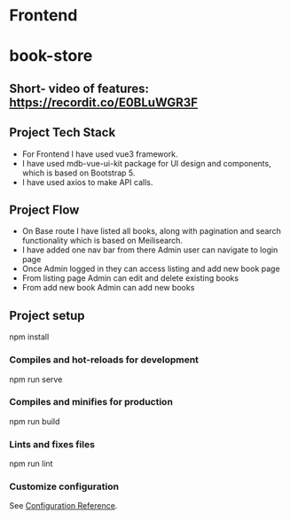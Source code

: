 # Frontend
# book-store
## Short- video of features: https://recordit.co/E0BLuWGR3F

## Project Tech Stack 
- For Frontend I have used vue3 framework. 
- I have used mdb-vue-ui-kit package for UI design and components, which is based on Bootstrap 5. 
- I have used axios to make API calls. 

## Project Flow 
- On Base route I have listed all books, along with pagination and search functionality which is based on Meilisearch. 
- I have added one nav bar from there Admin user can navigate to login page
- Once Admin logged in they can access listing and add new book page 
- From listing page Admin can edit and delete existing books
- From add new book Admin can add new books 

## Project setup

npm install


### Compiles and hot-reloads for development

npm run serve


### Compiles and minifies for production

npm run build


### Lints and fixes files

npm run lint


### Customize configuration
See [Configuration Reference](https://cli.vuejs.org/config/).



